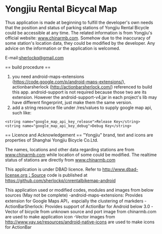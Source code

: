 Yongjiu Rental Bicycal Map
=======================

Thus application is made at beginning to fulfill the developer's own needs that the position and status of parking stations of Yongjiu Rental Bicycle could be accessible at any time. The related information is from Yongjiu's official website: www.chinarmb.com. Somehow due to the inaccuracy of some station's location data, they could be modified by the developer. Any advice on the information or the application is welcomed.

E-mail:sherlockq@gmail.com

== build procedure ==
1. you need android-maps-extensions (https://code.google.com/p/android-maps-extensions/), actionbarsherlock (http://actionbarsherlock.com/) referenced to build this app. android-support is not required because those two are its extension. However the android-support-v4.jar in each project's lib may have different fingerprint, just make them the same version.
2. add a string resource file under /res/values to supply google map api, such like:

<?xml version="1.0" encoding="utf-8"?>
<resources>

    <string name="google_map_api_key_release">Release Key</string>
    <string name="google_map_api_key_debug">Debug Key</string>

</resources>

== Licence and Acknowledgement ==
"Yongjiu" brand, text and icons are properties of Shanghai Yongjiu Bicycle Co.Ltd.

The names, locations and other data regarding stations are from www.chinarmb.com while location of some could be modified. The realtime status of stations are directly from www.chinarmb.com

This application is under DBAD licence. Refer to http://www.dbad-license.org；Source code is published at https://github.com/sherlockq/cnrentalbikemap-android

This application used or modified codes, modules and images from below sources (May not be complete)
-android-maps-extensions: Provides extension for Google Maps API，espcially the clustering of markders
-ActionBarSherlock: Provides support of ActionBar for Android below 3.0
-Vector of bicycle from unknown source and port image from chinarmb.com are used to make application icon
-Vector images from http://www.yay.se/resources/android-native-icons are used to make icons for ActionBar
